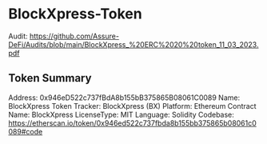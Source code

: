 # BlockXpress-Token


Audit: https://github.com/Assure-DeFi/Audits/blob/main/BlockXpress_%20ERC%2020%20token_11_03_2023.pdf

## Token Summary

Address: 0x946eD522c737fBdA8b155bB375865B08061C0089
Name: BlockXpress
Token Tracker: BlockXpress (BX)
Platform: Ethereum
Contract Name: BlockXpress
LicenseType: MIT
Language: Solidity
Codebase: https://etherscan.io/token/0x946ed522c737fbda8b155bb375865b08061c0089#code
